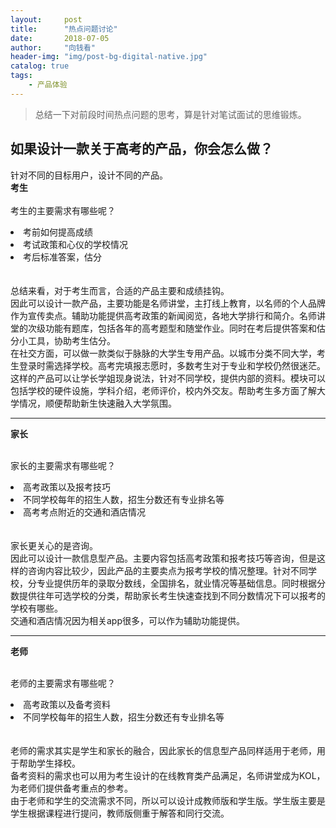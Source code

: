 ```yaml
---
layout:     post
title:      "热点问题讨论"
date:       2018-07-05 
author:     "向钱看"
header-img: "img/post-bg-digital-native.jpg"
catalog: true
tags:
    - 产品体验
---
```


> 总结一下对前段时间热点问题的思考，算是针对笔试面试的思维锻炼。

## 如果设计一款关于高考的产品，你会怎么做？

针对不同的目标用户，设计不同的产品。
<br>
**考生**
<br>
<br>考生的主要需求有哪些呢？
<br><li>考前如何提高成绩</li>
    <li>考试政策和心仪的学校情况</li>
    <li>考后标准答案，估分</li>
<br>
<br>总结来看，对于考生而言，合适的产品主要和成绩挂钩。
<br>因此可以设计一款产品，主要功能是名师讲堂，主打线上教育，以名师的个人品牌作为宣传卖点。辅助功能提供高考政策的新闻阅览，各地大学排行和简介。名师讲堂的次级功能有题库，包括各年的高考题型和随堂作业。同时在考后提供答案和估分小工具，协助考生估分。
<br>在社交方面，可以做一款类似于脉脉的大学生专用产品。以城市分类不同大学，考生登录时需选择学校。高考完填报志愿时，多数考生对于专业和学校仍然很迷茫。这样的产品可以让学长学姐现身说法，针对不同学校，提供内部的资料。模块可以包括学校的硬件设施，学科介绍，老师评价，校内外交友。帮助考生多方面了解大学情况，顺便帮助新生快速融入大学氛围。

---

**家长**

<br>家长的主要需求有哪些呢？
<br><li>高考政策以及报考技巧</li>
    <li>不同学校每年的招生人数，招生分数还有专业排名等</li>
    <li>高考考点附近的交通和酒店情况</li>
<br>
<br>家长更关心的是咨询。
<br>因此可以设计一款信息型产品。主要内容包括高考政策和报考技巧等咨询，但是这样的咨询内容比较少，因此产品的主要卖点为报考学校的情况整理。针对不同学校，分专业提供历年的录取分数线，全国排名，就业情况等基础信息。同时根据分数提供往年可选学校的分类，帮助家长考生快速查找到不同分数情况下可以报考的学校有哪些。
<br>交通和酒店情况因为相关app很多，可以作为辅助功能提供。

---


**老师**

<br>老师的主要需求有哪些呢？
<br><li>高考政策以及备考资料</li>
    <li>不同学校每年的招生人数，招生分数还有专业排名等</li>
<br>
<br>老师的需求其实是学生和家长的融合，因此家长的信息型产品同样适用于老师，用于帮助学生择校。
<br>备考资料的需求也可以用为考生设计的在线教育类产品满足，名师讲堂成为KOL，为老师们提供备考重点的参考。
<br>由于老师和学生的交流需求不同，所以可以设计成教师版和学生版。学生版主要是学生根据课程进行提问，教师版侧重于解答和同行交流。


